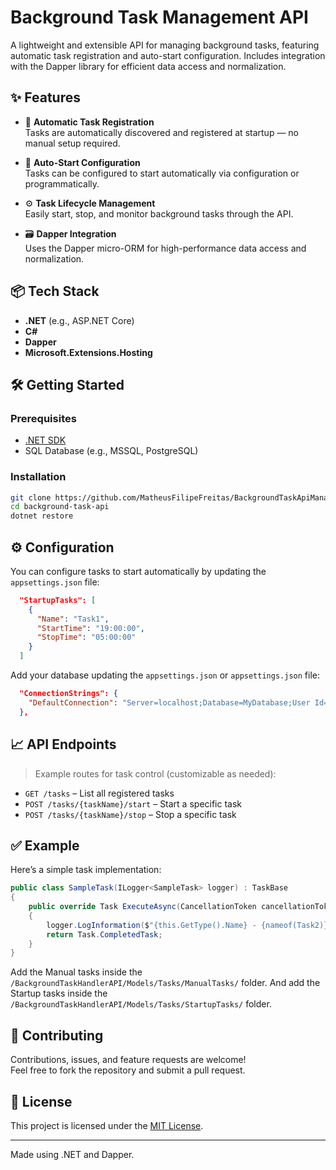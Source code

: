 # Background Task Management API

A lightweight and extensible API for managing background tasks, featuring automatic task registration and auto-start configuration. Includes integration with the Dapper library for efficient data access and normalization.

## ✨ Features

- 🔁 **Automatic Task Registration**  
  Tasks are automatically discovered and registered at startup — no manual setup required.

- 🚀 **Auto-Start Configuration**  
  Tasks can be configured to start automatically via configuration or programmatically.

- ⚙️ **Task Lifecycle Management**  
  Easily start, stop, and monitor background tasks through the API.

- 🗃️ **Dapper Integration**  
  Uses the Dapper micro-ORM for high-performance data access and normalization.

## 📦 Tech Stack

- **.NET** (e.g., ASP.NET Core)
- **C#**
- **Dapper**
- **Microsoft.Extensions.Hosting**

## 🛠️ Getting Started

### Prerequisites

- [.NET SDK](https://dotnet.microsoft.com/download)
- SQL Database (e.g., MSSQL, PostgreSQL)

### Installation

```bash
git clone https://github.com/MatheusFilipeFreitas/BackgroundTaskApiManager-Entity-Framework.git
cd background-task-api
dotnet restore
```

## ⚙️ Configuration

You can configure tasks to start automatically by updating the `appsettings.json` file:

```json
  "StartupTasks": [
    {
      "Name": "Task1",
      "StartTime": "19:00:00",
      "StopTime": "05:00:00"
    }
  ]
```
Add your database updating the `appsettings.json` or `appsettings.json` file:

```json
  "ConnectionStrings": {
    "DefaultConnection": "Server=localhost;Database=MyDatabase;User Id=myuser;Password=mypassword;TrustServerCertificate=True;"
  },
```

## 📈 API Endpoints

> Example routes for task control (customizable as needed):

- `GET /tasks` – List all registered tasks
- `POST /tasks/{taskName}/start` – Start a specific task
- `POST /tasks/{taskName}/stop` – Stop a specific task

## ✅ Example

Here’s a simple task implementation:

```csharp
public class SampleTask(ILogger<SampleTask> logger) : TaskBase
{
    public override Task ExecuteAsync(CancellationToken cancellationToken)
    {
        logger.LogInformation($"{this.GetType().Name} - {nameof(Task2)}");
        return Task.CompletedTask;
    }
}
```

Add the Manual tasks inside the `/BackgroundTaskHandlerAPI/Models/Tasks/ManualTasks/` folder.
And add the Startup tasks inside the `/BackgroundTaskHandlerAPI/Models/Tasks/StartupTasks/` folder.

## 🤝 Contributing

Contributions, issues, and feature requests are welcome!  
Feel free to fork the repository and submit a pull request.

## 📄 License

This project is licensed under the [MIT License](LICENSE).

---

Made using .NET and Dapper.
